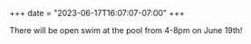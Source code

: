 +++
date = "2023-06-17T16:07:07-07:00"
+++

There will be open swim at the pool from 4-8pm on June 19th!
